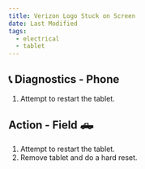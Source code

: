 ```yaml
---
title: Verizon Logo Stuck on Screen
date: Last Modified 
tags:
  - electrical
  - tablet
---
```

## 📞 Diagnostics - Phone

1. Attempt to restart the tablet.

## Action - Field 🛻

1. Attempt to restart the tablet.
2. Remove tablet and do a hard reset.